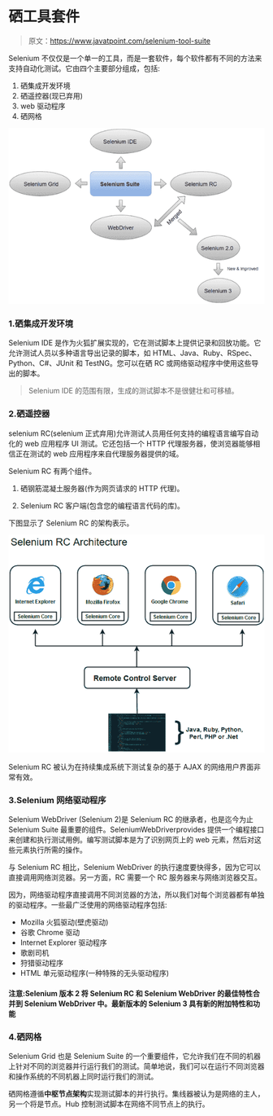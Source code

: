 # 硒工具套件

> 原文：<https://www.javatpoint.com/selenium-tool-suite>

Selenium 不仅仅是一个单一的工具，而是一套软件，每个软件都有不同的方法来支持自动化测试。它由四个主要部分组成，包括:

1.  硒集成开发环境
2.  硒遥控器(现已弃用)
3.  web 驱动程序
4.  硒网格

![Selenium Tool Suite](img/21e52f5d8b8a74ba3c8aa84a29f8c2a8.png)

### 1.硒集成开发环境

Selenium IDE 是作为火狐扩展实现的，它在测试脚本上提供记录和回放功能。它允许测试人员以多种语言导出记录的脚本，如 HTML、Java、Ruby、RSpec、Python、C#、JUnit 和 TestNG。您可以在硒 RC 或网络驱动程序中使用这些导出的脚本。

> Selenium IDE 的范围有限，生成的测试脚本不是很健壮和可移植。

### 2.硒遥控器

selenium RC(selenium 正式弃用)允许测试人员用任何支持的编程语言编写自动化的 web 应用程序 UI 测试。它还包括一个 HTTP 代理服务器，使浏览器能够相信正在测试的 web 应用程序来自代理服务器提供的域。

Selenium RC 有两个组件。

1.  硒钢筋混凝土服务器(作为网页请求的 HTTP 代理)。

2.  Selenium RC 客户端(包含您的编程语言代码的库)。

下图显示了 Selenium RC 的架构表示。

![Selenium Tool Suite](img/5641303a4b9939c60076f6d2f48af0fc.png)

Selenium RC 被认为在持续集成系统下测试复杂的基于 AJAX 的网络用户界面非常有效。

### 3.Selenium 网络驱动程序

Selenium WebDriver (Selenium 2)是 Selenium RC 的继承者，也是迄今为止 Selenium Suite 最重要的组件。SeleniumWebDriverprovides 提供一个编程接口来创建和执行测试用例。编写测试脚本是为了识别网页上的 web 元素，然后对这些元素执行所需的操作。

与 Selenium RC 相比，Selenium WebDriver 的执行速度要快得多，因为它可以直接调用网络浏览器。另一方面，RC 需要一个 RC 服务器来与网络浏览器交互。

因为，网络驱动程序直接调用不同浏览器的方法，所以我们对每个浏览器都有单独的驱动程序。一些最广泛使用的网络驱动程序包括:

*   Mozilla 火狐驱动(壁虎驱动)
*   谷歌 Chrome 驱动
*   Internet Explorer 驱动程序
*   歌剧司机
*   狩猎驱动程序
*   HTML 单元驱动程序(一种特殊的无头驱动程序)

#### 注意:Selenium 版本 2 将 Selenium RC 和 Selenium WebDriver 的最佳特性合并到 Selenium WebDriver 中。最新版本的 Selenium 3 具有新的附加特性和功能

### 4.硒网格

Selenium Grid 也是 Selenium Suite 的一个重要组件，它允许我们在不同的机器上针对不同的浏览器并行运行我们的测试。简单地说，我们可以在运行不同浏览器和操作系统的不同机器上同时运行我们的测试。

硒网格遵循**中枢节点架构**实现测试脚本的并行执行。集线器被认为是网络的主人，另一个将是节点。Hub 控制测试脚本在网络不同节点上的执行。